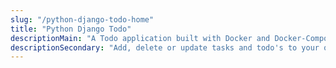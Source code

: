 ```yaml
---
slug: "/python-django-todo-home"
title: "Python Django Todo"
descriptionMain: "A Todo application built with Docker and Docker-Compose, Python, Django, NGINX, Bootstrap and SASS using Djangos built-in authentication."
descriptionSecondary: "Add, delete or update tasks and todo's to your own profile - these can be set with due dates using jQuery's datepicker or marked as important and viewed in their own pane."
---
```

